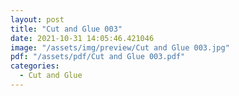 ```yaml
---
layout: post
title: "Cut and Glue 003"
date: 2021-10-31 14:05:46.421046
image: "/assets/img/preview/Cut and Glue 003.jpg"
pdf: "/assets/pdf/Cut and Glue 003.pdf"
categories:
  - Cut and Glue 
---
```

